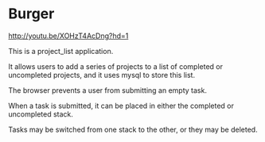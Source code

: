 # Burger

http://youtu.be/XOHzT4AcDng?hd=1

This is a project_list application. 

It allows users to add a series of projects to a list of completed or uncompleted projects, and it uses mysql to store this list. 

The browser prevents a user from submitting an empty task.

When a task is submitted, it can be placed in either the completed or uncompleted stack.

Tasks may be switched from one stack to the other, or they may be deleted. 


